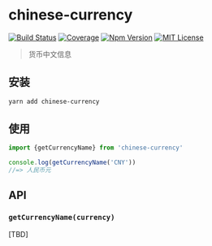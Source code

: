 # chinese-currency

[![Build Status][github_actions_badge]][github_actions_link]
[![Coverage][coveralls_badge]][coveralls_link]
[![Npm Version][package_version_badge]][package_link]
[![MIT License][license_badge]][license_link]

[github_actions_badge]: https://img.shields.io/github/workflow/status/fisker/chinese-currency/CI/main?style=flat-square
[github_actions_link]: https://github.com/fisker/chinese-currency/actions?query=branch%3Amain
[coveralls_badge]: https://img.shields.io/coveralls/github/fisker/chinese-currency/main?style=flat-square
[coveralls_link]: https://coveralls.io/github/fisker/chinese-currency?branch=main
[license_badge]: https://img.shields.io/npm/l/prettier-format.svg?style=flat-square
[license_link]: https://github.com/fisker/chinese-currency/blob/main/license
[package_version_badge]: https://img.shields.io/npm/v/chinese-currency.svg?style=flat-square
[package_link]: https://www.npmjs.com/package/chinese-currency

> 货币中文信息

## 安装

```bash
yarn add chinese-currency
```

## 使用

```js
import {getCurrencyName} from 'chinese-currency'

console.log(getCurrencyName('CNY'))
//=> 人民币元
```

## API

### `getCurrencyName(currency)`

[TBD]
